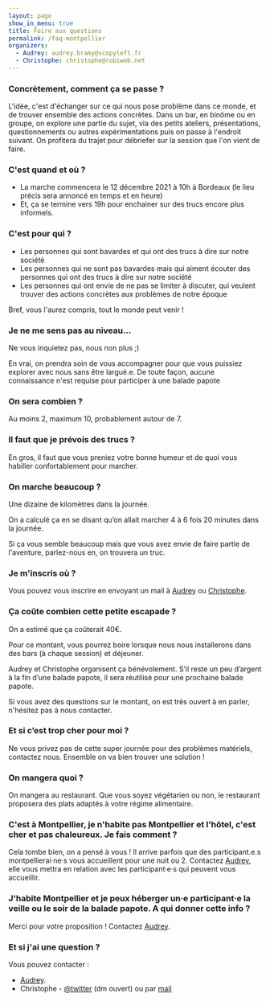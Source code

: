 ```yaml
---
layout: page
show_in_menu: true
title: Foire aux questions
permalink: /faq-montpellier
organizers:
  - Audrey: audrey.bramy@scopyleft.fr
  - Christophe: christophe@robiweb.net
---
```


### Concrètement, comment ça se passe ?

L'idée, c'est d'échanger sur ce qui nous pose problème dans ce monde, et de trouver ensemble des actions concrètes.
Dans un bar, en binôme ou en groupe, on explore une partie du sujet, via des petits ateliers, présentations, questionnements ou autres expérimentations puis on passe à l'endroit suivant.
On profitera du trajet pour débriefer sur la session que l'on vient de faire.

### C'est quand et où ?

- La marche commencera le 12 décembre 2021 à 10h à Bordeaux (le lieu précis sera annoncé en temps et en heure)
- Et, ça se termine vers 19h pour enchainer sur des trucs encore plus informels.

### C'est pour qui ?

- Les personnes qui sont bavardes et qui ont des trucs à dire sur notre société
- Les personnes qui ne sont pas bavardes mais qui aiment écouter des personnes qui ont des trucs à dire sur notre société
- Les personnes qui ont envie de ne pas se limiter à discuter, qui veulent trouver des actions concrètes aux problèmes de notre époque

Bref, vous l'aurez compris, tout le monde peut venir !

### Je ne me sens pas au niveau…

Ne vous inquietez pas, nous non plus ;)

En vrai, on prendra soin de vous accompagner pour que vous puissiez explorer avec nous sans être largué.e. De toute façon, aucune connaissance n'est requise pour participer à une balade papote


### On sera combien ?

Au moins 2, maximum 10, probablement autour de 7.

### Il faut que je prévois des trucs ?

En gros, il faut que vous preniez votre bonne humeur et de quoi vous habiller confortablement pour marcher.

### On marche beaucoup ?

Une dizaine de kilomètres dans la journée.

On a calculé ça en se disant qu’on allait marcher 4 à 6 fois 20 minutes dans la journée.

Si ça vous semble beaucoup mais que vous avez envie de faire partie de l'aventure, parlez-nous en, on trouvera un truc.

### Je m'inscris où ?

Vous pouvez vous inscrire en envoyant un mail à [Audrey](mailto:audrey.bramy@scopyleft.fr) ou [Christophe](mailto:christophe@robiweb.net).

### Ça coûte combien cette petite escapade ?

On a estimé que ça coûterait 40€.

Pour ce montant, vous pourrez boire lorsque nous nous installerons dans des bars (à chaque session) et déjeuner.

Audrey et Christophe organisent ça bénévolement. S’il reste un peu d’argent à la fin d’une balade papote, il sera réutilisé pour une prochaine balade papote.

Si vous avez des questions sur le montant, on est très ouvert à en parler, n'hésitez pas à nous contacter.

### Et si c’est trop cher pour moi ?

Ne vous privez pas de cette super journée pour des problèmes matériels, contactez nous. Ensemble on va bien trouver une solution !

### On mangera quoi ?

On mangera au restaurant. Que vous soyez végétarien ou non, le restaurant proposera des plats adaptés à votre régime alimentaire.


### C'est à Montpellier, je n'habite pas Montpellier et l'hôtel, c'est cher et pas chaleureux. Je fais comment ?

Cela tombe bien, on a pensé à vous ! Il arrive parfois que des participant.e.s montpellierai·ne·s vous accueillent pour une nuit ou 2. Contactez [Audrey](mailto:audrey.bramy@scopyleft.fr), elle vous mettra en relation avec les participant·e·s qui peuvent vous accueillir.

### J'habite Montpellier et je peux héberger un·e participant·e la veille ou le soir de la balade papote. A qui donner cette info ?

Merci pour votre proposition ! Contactez [Audrey](mailto:audrey.bramy@scopyleft.fr).

### Et si j'ai une question ?

Vous pouvez contacter :
- [Audrey](mailto:audrey.bramy@scopyleft.fr).
- Christophe - [@twitter](http://twitter.com/krichtof) (dm ouvert) ou par [mail](mailto:{{site.email}})
